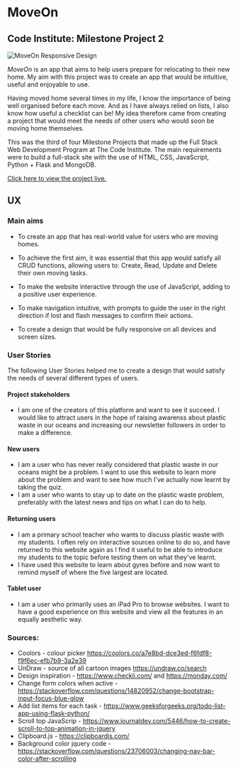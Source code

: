 # MoveOn

## Code Institute: Milestone Project 2

![MoveOn Responsive Design](https://github.com/mkthewlis/Milestone-Project-3/blob/master/assets/images/readme_images/am_i_responsive.png)

*MoveOn* is an app that aims to help users prepare for relocating to their new home. My aim with this project was to create an app that would be intuitive, useful and enjoyable to use. 

Having moved home several times in my life, I know the importance of being well organised before each move. And as I have always relied on lists, I also know how useful a checklist can be! 
My idea therefore came from creating a project that would meet the needs of other users who would soon be moving home themselves.

This was the third of four Milestone Projects that made up the Full Stack Web Development Program at The Code Institute. The main requirements were to build a full-stack site with the use of HTML, CSS, JavaScript, Python + Flask and MongoDB.

[Click here to view the project live.](https://ms3-move-on.herokuapp.com/)

## UX

### Main aims

- To create an app that has real-world value for users who are moving homes. 

- To achieve the first aim, it was essential that this app would satisfy all CRUD functions, allowing users to: Create, Read, Update and Delete their own moving tasks.

- To make the website interactive through the use of JavaScript, adding to a positive user experience.

- To make navigation intuitive, with prompts to guide the user in the right direction if lost and flash messages to confirm their actions.

- To create a design that would be fully responsive on all devices and screen sizes. 

### User Stories

The following User Stories helped me to create a design that would satisfy the needs of several different types of users.

#### Project stakeholders

- I am one of the creators of this platform and want to see it succeed. I would like to attract users in the hope of raising awarenss about plastic waste in our oceans and increasing our newsletter followers in order to make a difference.

#### New users

- I am a user who has never really considered that plastic waste in our oceans might be a problem. I want to use this website to learn more about the problem and want to see how much I've actually now learnt by taking the quiz.
- I am a user who wants to stay up to date on the plastic waste problem, preferably with the latest news and tips on what I can do to help.

#### Returning users

- I am a primary school teacher who wants to discuss plastic waste with my students. I often rely on interactive sources online to do so, and have returned to this website again as I find it useful to be able to introduce my students to the topic before testing them on what they've learnt. 
- I have used this website to learn about gyres before and now want to remind myself of where the five largest are located. 

#### Tablet user

- I am a user who primarily uses an iPad Pro to browse websites. I want to have a good experience on this website and view all the features in an equally aesthetic way. 

### Sources:
- Coolors - colour picker https://coolors.co/a7e8bd-dce3ed-f6fdf8-f9f6ec-efb7b9-3a2e39
- UnDraw - source of all cartoon images https://undraw.co/search
- Design inspiration - https://www.checkli.com/ and https://monday.com/ 
- Change form colors when active - https://stackoverflow.com/questions/14820952/change-bootstrap-input-focus-blue-glow
- Add list items for each task - https://www.geeksforgeeks.org/todo-list-app-using-flask-python/
- Scroll top JavaScrip - https://www.journaldev.com/5446/how-to-create-scroll-to-top-animation-in-jquery
- Clipboard.js - https://clipboardjs.com/
- Background color jquery code - https://stackoverflow.com/questions/23706003/changing-nav-bar-color-after-scrolling
